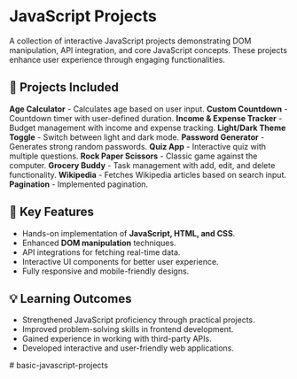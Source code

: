 # JavaScript Projects
A collection of interactive JavaScript projects demonstrating DOM manipulation, API integration, and core JavaScript concepts. These projects enhance user experience through engaging functionalities.

## 🚀 Projects Included
 **Age Calculator** - Calculates age based on user input.
 **Custom Countdown** - Countdown timer with user-defined duration.
 **Income & Expense Tracker** - Budget management with income and expense tracking.
 **Light/Dark Theme Toggle** - Switch between light and dark mode.
 **Password Generator** - Generates strong random passwords. 
 **Quiz App** - Interactive quiz with multiple questions.
 **Rock Paper Scissors** - Classic game against the computer.
 **Grocery Buddy** - Task management with add, edit, and delete functionality.
 **Wikipedia** - Fetches Wikipedia articles based on search input.
 **Pagination** - Implemented pagination.

## 📌 Key Features
- Hands-on implementation of **JavaScript, HTML, and CSS**.
- Enhanced **DOM manipulation** techniques.
- API integrations for fetching real-time data.
- Interactive UI components for better user experience.
- Fully responsive and mobile-friendly designs.

## 💡 Learning Outcomes
- Strengthened JavaScript proficiency through practical projects.
- Improved problem-solving skills in frontend development.
- Gained experience in working with third-party APIs.
- Developed interactive and user-friendly web applications.

#   b a s i c - j a v a s c r i p t - p r o j e c t s  
 
